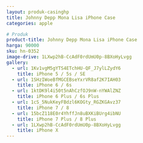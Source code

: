 ```yaml
---
layout: produk-casinghp
title: Johnny Depp Mona Lisa iPhone Case
categories: apple

# Produk
product-title: Johnny Depp Mona Lisa iPhone Case
harga: 90000
sku: hn-0352
image-drive: 1LXwp2hB-CcAdF0rdUmU0p-8BXoHyLvgg
gallery:
  - url: 1Kv1vgM5gYTS4ETchHU-QF_J7ylLZydY6
    title: iPhone 5 / 5s / SE
  - url: 1SHzIWoeBfMGCEBseYxrVR8af2K7IAH03
    title: iPhone 6 / 6s
  - url: 1ktDK9l4i50t5nAhCzfOJ9nW-nYWAlZNZ
    title: iPhone 6 Plus / 6s Plus
  - url: 1cS_5NukKeyFBdzl6KOGty_RGZKGAvz37
    title: iPhone 7 / 8
  - url: 15bcZ118E0r4YhffJn8uBXKiBUrg4ibNU
    title: iPhone 7 Plus / 8 Plus
  - url: 1LXwp2hB-CcAdF0rdUmU0p-8BXoHyLvgg
    title: iPhone X
---
```

